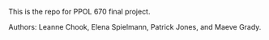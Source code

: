 This is the repo for PPOL 670 final project.

Authors: Leanne Chook, Elena Spielmann, Patrick Jones, and Maeve Grady.